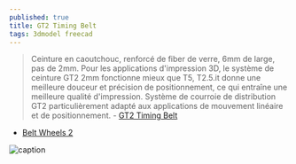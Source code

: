 ```yaml
---
published: true
title: GT2 Timing Belt
tags: 3dmodel freecad
---
```

> Ceinture en caoutchouc, renforcé de fiber de verre, 6mm de large, pas de 2mm. Pour les applications d'impression 3D, le système de ceinture GT2 2mm fonctionne mieux que T5, T2.5.it donne une meilleure douceur et précision de positionnement, ce qui entraîne une meilleure qualité d'impression. Système de courroie de distribution GT2 particulièrement adapté aux applications de mouvement linéaire et de positionnement. - [GT2 Timing Belt](https://sites.google.com/a/t.alladapter.xyz/a860/Popular/2-pi-ces-20-dents-GT2-poulie-de-distribution-al-sage-5mm-2-m-tres-GT2)

- [Belt Wheels 2](https://www.youtube.com/watch?v=D7rMtlLUnY0)

![caption](https://ae01.alicdn.com/kf/HTB19RGhLVXXXXXaapXXq6xXFXXXj/205791734/HTB19RGhLVXXXXXaapXXq6xXFXXXj.jpg)
